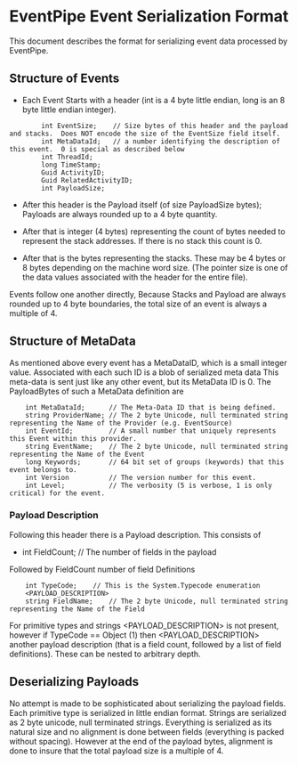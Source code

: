# EventPipe Event Serialization Format

This document describes the format for serializing event data processed by EventPipe.


## Structure of Events

* Each Event Starts with a header (int is a 4 byte little endian, long is an 8 byte little endian integer).  

```
        int EventSize;    // Size bytes of this header and the payload and stacks.  Does NOT encode the size of the EventSize field itself. 
        int MetaDataId;   // a number identifying the description of this event.  0 is special as described below
        int ThreadId;
        long TimeStamp;
        Guid ActivityID;
        Guid RelatedActivityID;
        int PayloadSize; 
```

* After this header is the Payload itself (of size PayloadSize bytes);   Payloads are always rounded up to a 4 byte quantity. 

* After that is integer (4 bytes) representing the count of bytes needed to represent the stack addresses.  If there is no stack this count is 0.
* After that is the bytes representing the stacks.  These may be 4 bytes or 8 bytes depending on the machine word size. (The pointer size is
one of the data values associated with the header for the entire file).
 
Events follow one another directly, Because Stacks and Payload are always rounded up to 4 byte boundaries, the total size of an event is always a
multiple of 4.  


## Structure of MetaData

As mentioned above every event has a MetaDataID, which is a small integer value.   Associated with each such ID is a blob of serialized meta data 
This meta-data is sent just like any other event, but its MetaData ID is 0.   The PayloadBytes of such a MetaData definition are

```
    int MetaDataId;      // The Meta-Data ID that is being defined.
    string ProviderName; // The 2 byte Unicode, null terminated string representing the Name of the Provider (e.g. EventSource)
    int EventId;         // A small number that uniquely represents this Event within this provider.  
    string EventName;    // The 2 byte Unicode, null terminated string representing the Name of the Event
    long Keywords;       // 64 bit set of groups (keywords) that this event belongs to.
    int Version          // The version number for this event.
    int Level;           // The verbosity (5 is verbose, 1 is only critical) for the event.
```

### Payload Description
Following this header there is a Payload description.   This consists of 

*   int FieldCount;      // The number of fields in the payload

Followed by FieldCount number of field Definitions 
``` 
    int TypeCode;	 // This is the System.Typecode enumeration
    <PAYLOAD_DESCRIPTION>
    string FieldName;    // The 2 byte Unicode, null terminated string representing the Name of the Field
```

For primitive types and strings <PAYLOAD_DESCRIPTION> is not present, however if TypeCode == Object (1) then <PAYLOAD_DESCRIPTION> another payload
description (that is a field count, followed by a list of field definitions).   These can be nested to arbitrary depth.  


## Deserializing Payloads

No attempt is made to be sophisticated about serializing the payload fields.   Each primitive type is serialized in little endian format.  Strings 
are serialized as 2 byte unicode, null terminated strings.   Everything is serialized as its natural size and no alignment is done between fields
(everything is packed without spacing).  However at the end of the payload bytes, alignment is done to insure that the total payload size is a multiple
of 4.   

